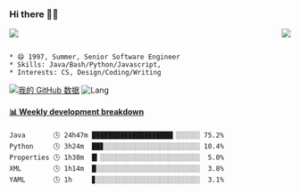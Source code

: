### Hi there 👋👋 
<p>  
  <a href="https://count.getloli.com/"><img src="https://count.getloli.com/get/@Xxpain"></a>
  <img src="https://weather-icon.journeyad.repl.co/@shanghai?v=1" align="right">
</p>

```

* 😄 1997, Summer, Senior Software Engineer
* Skills: Java/Bash/Python/Javascript, 
* Interests: CS, Design/Coding/Writing
```

[![我的 GitHub 数据](https://github-readme-stats.vercel.app/api?username=Xxpain)]()
![Lang](https://github-readme-stats.vercel.app/api/top-langs/?username=Xxpain&hide=ipynb,html&layout=compact)
 <!-- waka-box start -->
#### <a href="https://gist.github.com/eb4ecc800e460a494f8146b3d1bb974a" target="_blank">📊 Weekly development breakdown</a>
```text
Java       🕓 24h47m ████████████████████▎░░░░░░ 75.2%
Python     🕓 3h24m  ██▊░░░░░░░░░░░░░░░░░░░░░░░░ 10.4%
Properties 🕓 1h38m  █▎░░░░░░░░░░░░░░░░░░░░░░░░░  5.0%
XML        🕓 1h14m  █░░░░░░░░░░░░░░░░░░░░░░░░░░  3.8%
YAML       🕓 1h     ▊░░░░░░░░░░░░░░░░░░░░░░░░░░  3.1%
```
<!-- Powered by https://github.com/YouEclipse/waka-box-go . -->
<!-- waka-box end -->
